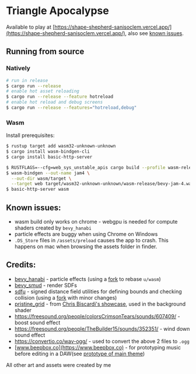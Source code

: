 # Triangle Apocalypse

Available to play at [https://shape-shepherd-sanisoclem.vercel.app/](https://shape-shepherd-sanisoclem.vercel.app/), also see [known issues](#known-issues).

## Running from source

### Natively

```bash
# run in release
$ cargo run --release
# enable hot asset reloading
$ cargo run --release --feature hotreload
# enable hot reload and debug screens
$ cargo run --release --features="hotreload,debug"
```

### Wasm


Install prerequisites:
```bash
$ rustup target add wasm32-unknown-unknown
$ cargo install wasm-bindgen-cli
$ cargo install basic-http-server
```

```bash
$ RUSTFLAGS=--cfg=web_sys_unstable_apis cargo build --profile wasm-release --target wasm32-unknown-unknown
$ wasm-bindgen --out-name jam4 \
  --out-dir wasm/target \
  --target web target/wasm32-unknown-unknown/wasm-release/bevy-jam-4.wasm
$ basic-http-server wasm
```


## Known issues:
 - wasm build only works on chrome - webgpu is needed for compute shaders created by `bevy_hanabi`
 - particle effects are buggy when using Chrome on Windows
 - `.DS_Store` files in `/assets/preload` causes the app to crash. This happens on mac when browsing the assets folder in finder.

## Credits:
 - [bevy_hanabi](https://github.com/djeedai/bevy_hanabi) - particle effects (using a [fork](https://github.com/djeedai/bevy_hanabi/compare/main...sanisoclem:bevy_hanabi:wasm) to rebase `u/wasm`)
 - [bevy_smud](https://github.com/johanhelsing/bevy_smud) - render SDFs
 - [sdfu](https://github.com/fu5ha/sdfu) - signed distance field utilities for defining bounds and checking collision (using a [fork](https://github.com/fu5ha/sdfu/compare/master...sanisoclem:sdfu:master) with minor changes)
 - [pristine_grid](https://github.com/rust-adventure/bevy-examples/blob/61981736c1afed1bdca85c9a5599001774844c8d/libs/bevy_shader_utils/shaders/pristine_grid.wgsl#L4-L38) - from [Chris Biscardi's showcase](https://discord.com/channels/691052431525675048/692648638823923732/1169146926466334731), used in the background shader
 - https://freesound.org/people/colorsCrimsonTears/sounds/607409/ - boost sound effect
 - https://freesound.org/people/TheBuilder15/sounds/352351/ - wind down sound effect
 - https://convertio.co/wav-ogg/ - used to convert the above 2 files to `.ogg`
 - [www.beepbox.co](https://www.beepbox.co) - for prototyping music before editing in a DAW(see [prototype of main theme](https://www.beepbox.co/#9n41sbk0l00e0ft2ma7g0vj0ar1i0o4332T1v2u56f0qwx10p711d03A5F5B9Q0001PfaedE4b762663777T1v2u65f0q0x10t51d08A1F2B9Q00d0Pfc47E3b662878T1v1u19f0q802d23A5F4B0Q0202PeebbE0T1v4ue1f0q0y10n73d4aA0F0B7Q0000Pe600E2bb619T4v1uf0f0q011z6666ji8k8k3jSBKSJJAArriiiiii07JCABrzrrrrrrr00YrkqHrsrrrrjr005zrAqzrjzrrqr1jRjrqGGrrzsrsA099ijrABJJJIAzrrtirqrqjqixzsrAjrqjiqaqqysttAJqjikikrizrHtBJJAzArzrIsRCITKSS099ijrAJS____Qg99habbCAYrDzh00E0b4h8Qd3gQ5ho0000000000000hklDq00000000000000i4Ql5pSyHGg00000000004h8Qd000000000000000014j8y8y8x4h00000000000p2brFE_lldcNN3jjckgkQP13QQXRZddZZddZZdcMN1bh1Bl55555543hhhhhhhAl5555555l5555556x3QQP13kQP53QQOIfjjLnQQP13P13P13P144Mh1ji0mqfCOqf3wasKYGKD4NYGKDbLaHFUaKNiODbLaHFPRIKK-CGDcPha-HeJMzEOPbcsQu2JFvoJF7mJZqix7jhZydCzNkV56HWXbY3jbEi6vy5MJ0J6jlkR_nkicRf2rjkZuQkmq_zi_8SYx4zWAkkQug92KBCzMZ8Sq_gQzP4qKHLo8WyfmHG8ZSCKnHEY2ubQQvx6Ph-PmzkAhYNpmhIR_ZTihVdePjCLMs8U7RuocQa1FOXOGWsi_aHFOXOGWu3bIkIFOXOGWsZrbHLFGFPcQiLGPHs8WcIOP7d7wHqnSbqhRHvmAEhZIhWaD8ERvnpvwqpt2gPYgK5E5EOqGCLWWyhCFUjqqDHSyyPnYqnV6TA8AvkyU9sb8i0Ixqb8i0J50J58JltBJRWLOYLnx83DG1qa1qa1qa1qa1q90mywmywmCwmxjh-fzuqE5EE5EE5EE5EE5EF5EE5EE5FE5EO5rCRYz6RsyBpylSEQSLWGAXaq_lgszj0kRlr5dtk98idv14x9RwmqcUcCzfPGH2MfaKPcPcOCrbHOCqsITaVtcD0q8WFOsGyeGsDaEzGD9OG8ZlIHcHbFFO98Wp8Wp8TcFAVJFB8sQptWCkGg00))

All other art and assets were created by me